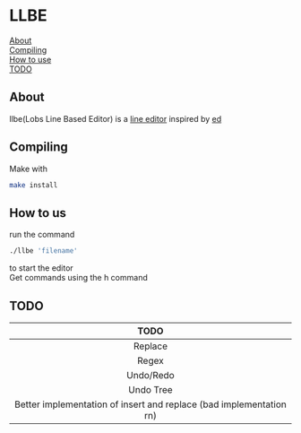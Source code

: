 # LLBE
[About](##About) \
[Compiling](##Compiling) \
[How to use](#how-to-us) \
[TODO](#TOD)
## About
llbe(Lobs Line Based Editor) is a [line editor](https://en.wikipedia.org/wiki/Line_editor) inspired by [ed](https://en.wikipedia.org/wiki/Ed_(software)) 

## Compiling
Make with 
```sh
make install
```

## How to us 
run the command 
```sh
./llbe 'filename'
```
to start the editor \
Get commands using the h command 

## TODO
| TODO |
| :---: |
| Replace |
| Regex |
| Undo/Redo |
| Undo Tree |
| Better implementation of insert and replace (bad implementation rn) |

